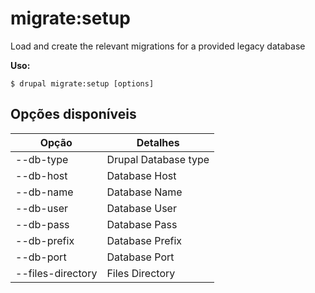 # migrate:setup
Load and create the relevant migrations for a provided legacy database

**Uso:**
```
$ drupal migrate:setup [options] 
```

## Opções disponíveis
Opção | Detalhes
-------|-------------
--db-type | Drupal Database type
--db-host | Database Host
--db-name | Database Name
--db-user | Database User
--db-pass | Database Pass
--db-prefix | Database Prefix
--db-port | Database Port
--files-directory | Files Directory
